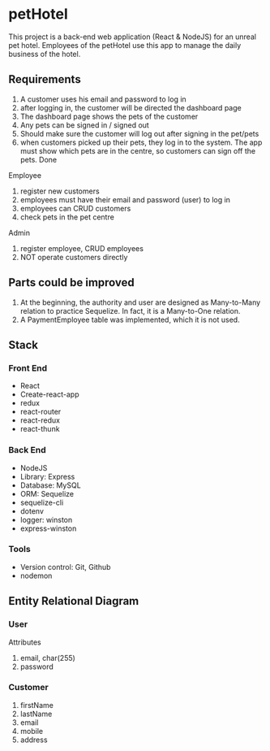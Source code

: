 # petHotel

This project is a back-end web application (React &amp; NodeJS) for an unreal pet hotel. Employees of the petHotel use this app to manage the daily business of the hotel.

## Requirements

1. A customer uses his email and password to log in
2. after logging in, the customer will be directed the dashboard page
3. The dashboard page shows the pets of the customer
4. Any pets can be signed in / signed out
5. Should make sure the customer will log out after signing in the pet/pets
6. when customers picked up their pets, they log in to the system. The app must show which pets are in the centre, so customers can sign off the pets. Done

Employee

1. register new customers
2. employees must have their email and password (user) to log in
3. employees can CRUD customers
4. check pets in the pet centre

Admin

1. register employee, CRUD employees
2. NOT operate customers directly

## Parts could be improved

1. At the beginning, the authority and user are designed as Many-to-Many relation to practice Sequelize. In fact, it is a Many-to-One relation.
2. A PaymentEmployee table was implemented, which it is not used.

## Stack

### Front End

- React
- Create-react-app
- redux
- react-router
- react-redux
- react-thunk

### Back End

- NodeJS
- Library: Express
- Database: MySQL
- ORM: Sequelize
- sequelize-cli
- dotenv
- logger: winston
- express-winston

### Tools

- Version control: Git, Github
- nodemon

## Entity Relational Diagram

### User

Attributes

1. email, char(255)
2. password

### Customer

1. firstName
2. lastName
3. email
4. mobile
5. address
